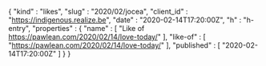 {
  "kind" : "likes",
  "slug" : "2020/02/jocea",
  "client_id" : "https://indigenous.realize.be",
  "date" : "2020-02-14T17:20:00Z",
  "h" : "h-entry",
  "properties" : {
    "name" : [ "Like of https://pawlean.com/2020/02/14/love-today/" ],
    "like-of" : [ "https://pawlean.com/2020/02/14/love-today/" ],
    "published" : [ "2020-02-14T17:20:00Z" ]
  }
}
